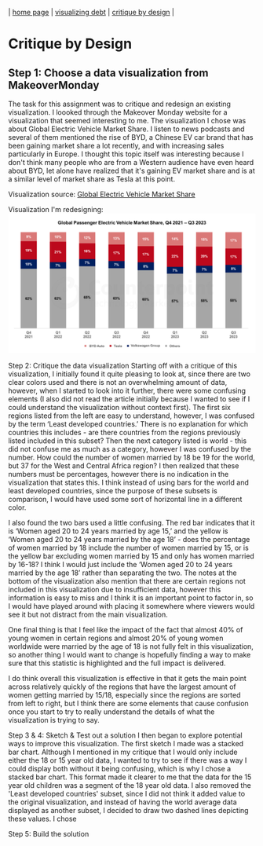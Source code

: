 | [home page](https://laurawei6.github.io/tswd-portfolio/) | [visualizing debt](visualizing-government-debt) | [critique by design](critique-by-design) |

# Critique by Design

## Step 1: Choose a data visualization from MakeoverMonday
The task for this assignment was to critique and redesign an existing visualization. I loooked through the Makeover Monday website for a visualization that seemed interesting to me. The visualization I chose was about Global Electric Vehicle Market Share. I listen to news podcasts and several of them mentioned the rise of BYD, a Chinese EV car brand that has been gaining market share a lot recently, and with increasing sales particularly in Europe. I thought this topic itself was interesting because I don't think many people who are from a Western audience have even heard about BYD, let alone have realized that it's gaining EV market share and is at a similar level of market share as Tesla at this point.

Visualization source: [Global Electric Vehicle Market Share](https://www.counterpointresearch.com/insights/global-electric-vehicle-market-share/)

Visualization I'm redesigning: 
![Global Electric Vehicle Market Share Visualization](Global-EV-market-share-Q3-2023.png)

Step 2: Critique the data visualization
Starting off with a critique of this visualization, I initially found it quite pleasing to look at, since there are two clear colors used and there is not an overwhelming amount of data, however, when I started to look into it further, there were some confusing elements (I also did not read the article initially because I wanted to see if I could understand the visualization without context first). The first six regions listed from the left are easy to understand, however, I was confused by the term ‘Least developed countries.’ There is no explanation for which countries this includes - are there countries from the regions previously listed included in this subset? Then the next category listed is world - this did not confuse me as much as a category, however I was confused by the number. How could the number of women married by 18 be 19 for the world, but 37 for the West and Central Africa region? I then realized that these numbers must be percentages, however there is no indication in the visualization that states this. I think instead of using bars for the world and least developed countries, since the purpose of these subsets is comparison, I would have used some sort of horizontal line in a different color.

I also found the two bars used a little confusing. The red bar indicates that it is ‘Women aged 20 to 24 years married by age 15,’ and the yellow is ‘Women aged 20 to 24 years married by the age 18’ - does the percentage of women married by 18 include the number of women married by 15, or is the yellow bar excluding women married by 15 and only has women married by 16-18? I think I would just include the ‘Women aged 20 to 24 years married by the age 18’ rather than separating the two. The notes at the bottom of the visualization also mention that there are certain regions not included in this visualization due to insufficient data, however this information is easy to miss and I think it is an important point to factor in, so I would have played around with placing it somewhere where viewers would see it but not distract from the main visualization.

One final thing is that I feel like the impact of the fact that almost 40% of young women in certain regions and almost 20% of young women worldwide were married by the age of 18 is not fully felt in this visualization, so another thing I would want to change is hopefully finding a way to make sure that this statistic is highlighted and the full impact is delivered.

I do think overall this visualization is effective in that it gets the main point across relatively quickly of the regions that have the largest amount of women getting married by 15/18, especially since the regions are sorted from left to right, but I think there are some elements that cause confusion once you start to try to really understand the details of what the visualization is trying to say.

Step 3 & 4: Sketch & Test out a solution
I then began to explore potential ways to improve this visualization. The first sketch I made was a stacked bar chart. Although I mentioned in my critique that I would only include either the 18 or 15 year old data, I wanted to try to see if there was a way I could display both without it being confusing, which is why I chose a stacked bar chart. This format made it clearer to me that the data for the 15 year old children was a segment of the 18 year old data. I also removed the 'Least developed countries' subset, since I did not think it added value to the original visualization, and instead of having the world average data displayed as another subset, I decided to draw two dashed lines depicting these values. I chose

Step 5: Build the solution
